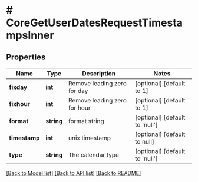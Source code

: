 # # CoreGetUserDatesRequestTimestampsInner

## Properties

Name | Type | Description | Notes
------------ | ------------- | ------------- | -------------
**fixday** | **int** | Remove leading zero for day | [optional] [default to 1]
**fixhour** | **int** | Remove leading zero for hour | [optional] [default to 1]
**format** | **string** | format string | [optional] [default to 'null']
**timestamp** | **int** | unix timestamp | [optional] [default to null]
**type** | **string** | The calendar type | [optional] [default to 'null']

[[Back to Model list]](../../README.md#models) [[Back to API list]](../../README.md#endpoints) [[Back to README]](../../README.md)
